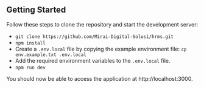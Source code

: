 ## Getting Started

Follow these steps to clone the repository and start the development server:

- `git clone https://github.com/Mirai-Digital-Solusi/hrms.git`
- `npm install`
- Create a `.env.local` file by copying the example environment file:
  `cp env.example.txt .env.local`
- Add the required environment variables to the `.env.local` file.
- `npm run dev`

You should now be able to access the application at http://localhost:3000.
